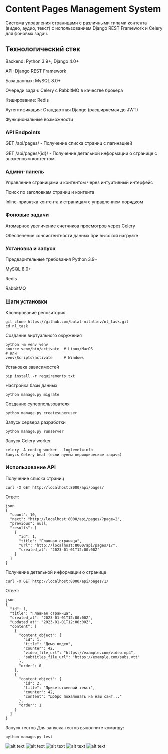 # Content Pages Management System
Система управления страницами с различными типами контента (видео, аудио, текст) с использованием Django REST Framework и Celery для фоновых задач.

## Технологический стек
Backend: Python 3.9+, Django 4.0+

API: Django REST Framework

База данных: MySQL 8.0+

Очереди задач: Celery с RabbitMQ в качестве брокера

Кэширование: Redis

Аутентификация: Стандартная Django (расширяемая до JWT)

Функциональные возможности
### API Endpoints
GET /api/pages/ - Получение списка страниц с пагинацией

GET /api/pages/{id}/ - Получение детальной информации о странице с вложенным контентом

### Админ-панель
Управление страницами и контентом через интуитивный интерфейс

Поиск по заголовкам страниц и контента

Inline-привязка контента к страницам с управлением порядком

### Фоновые задачи
Атомарное увеличение счетчиков просмотров через Celery

Обеспечение консистентности данных при высокой нагрузке

### Установка и запуск
Предварительные требования
Python 3.9+

MySQL 8.0+

Redis

RabbitMQ

### Шаги установки
Клонирование репозитория

```
git clone https://github.com/bulat-nitaliev/nl_task.git
cd nl_task
```
Создание виртуального окружения

```
python -m venv venv
source venv/bin/activate  # Linux/MacOS
# или
venv\Scripts\activate     # Windows
```

Установка зависимостей

```
pip install -r requirements.txt
```
Настройка базы данных



```
python manage.py migrate
```
Создание суперпользователя
```
python manage.py createsuperuser
```
Запуск сервера разработки

```
python manage.py runserver
```
Запуск Celery worker

```
celery -A config worker --loglevel=info
Запуск Celery beat (если нужны периодические задачи)
```

### Использование API
Получение списка страниц
```
curl -X GET http://localhost:8000/api/pages/
```
Ответ:
```
json
{
  "count": 10,
  "next": "http://localhost:8000/api/pages/?page=2",
  "previous": null,
  "results": [
    {
      "id": 1,
      "title": "Главная страница",
      "url": "http://localhost:8000/api/pages/1/",
      "created_at": "2023-01-01T12:00:00Z"
    }
  ]
}
```
Получение детальной информации о странице
```
curl -X GET http://localhost:8000/api/pages/1/
```
Ответ:
```
json
{
  "id": 1,
  "title": "Главная страница",
  "created_at": "2023-01-01T12:00:00Z",
  "updated_at": "2023-01-01T12:00:00Z",
  "content": [
    {
      "content_object": {
        "id": 1,
        "title": "Демо видео",
        "counter": 42,
        "video_file_url": "https://example.com/video.mp4",
        "subtitles_file_url": "https://example.com/subs.vtt"
      },
      "order": 0
    },
    {
      "content_object": {
        "id": 2,
        "title": "Приветственный текст",
        "counter": 42,
        "content": "Добро пожаловать на наш сайт..."
      },
      "order": 1
    }
  ]
}
```
Запуск тестов
Для запуска тестов выполните команду:

```
python manage.py test
```

![alt text](img/admin.png) 
![alt text](img/page.png) 
![alt text](img/retrive.png) 
![alt text](img/task.png) 
![alt text](img/test.png) 